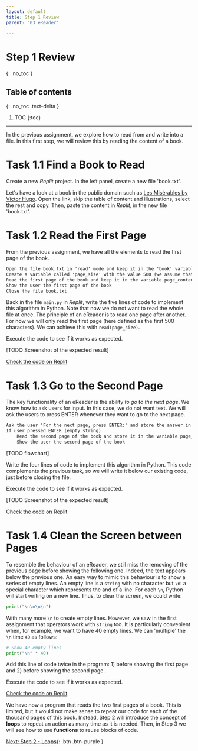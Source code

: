 ```yaml
---
layout: default
title: Step 1 Review
parent: "03 eReader"

---
```


# Step 1 Review
{: .no_toc }

## Table of contents
{: .no_toc .text-delta }

1. TOC
{:toc}

---

In the previous assignment, we explore how to read from and write into a file. In this first step, we will review this by reading the content of a book.

# Task 1.1 Find a Book to Read

Create a new _Replit_ project. In the left panel, create a new file 'book.txt'.

Let's have a look at a book in the public domain such as [Les Misérables by Victor Hugo](http://www.gutenberg.org/files/135/135-0.txt). Open the link, skip the table of content and illustrations, select the rest and copy. Then, paste the content in _Replit_, in the new file 'book.txt'.

# Task 1.2 Read the First Page

From the previous assignment, we have all the elements to read the first page of the book.

```markdown
Open the file book.txt in 'read' mode and keep it in the 'book' variable
Create a variable called 'page_size' with the value 500 (we assume that a page is 500 characters)
Read the first page of the book and keep it in the variable page_content
Show the user the first page of the book
Close the file book.txt
```

Back in the file `main.py` in _Replit_, write the five lines of code to implement this algorithm in Python. Note that now we do not want to read the whole file at once. The principle of an eReader is to read one page after another. For now we will only read the first page (here defined as the first 500 characters). We can achieve this with `read(page_size)`.

Execute the code to see if it works as expected.

[TODO Screenshot of the expected result]

[Check the code on Replit](https://repl.it/@IO1075/03-ereader-step1-2)

# Task 1.3 Go to the Second Page

The key functionality of an eReader is the ability _to go to the next page_. We know how to ask users for input. In this case, we do not want text. We will ask the users to press ENTER whenever they want to go to the next page.

```markdown
Ask the user 'For the next page, press ENTER:' and store the answer in 'action'
If user pressed ENTER (empty string)
    Read the second page of the book and store it in the variable page_content
    Show the user the second page of the book
```

[TODO flowchart]

Write the four lines of code to implement this algorithm in Python. This code complements the previous task, so we will write it below our existing code, just before closing the file.

Execute the code to see if it works as expected.

[TODO Screenshot of the expected result]

[Check the code on Replit](https://repl.it/@IO1075/03-ereader-step1-3)

# Task 1.4 Clean the Screen between Pages

To resemble the behaviour of an eReader, we still miss the removing of the previous page before showing the following one. Indeed, the text appears below the previous one. An easy way to mimic this behaviour is to show a series of empty lines. An empty line is a `string` with no character but `\n`: a special character which represents the and of a line. For each `\n`, Python will start writing on a new line. Thus, to clear the screen, we could write:

```python
print("\n\n\n\n")
```

With many more `\n` to create empty lines. However, we saw in the first assignment that operators work with `string` too. It is particularly convenient when, for example, we want to have 40 empty lines. We can 'multiple' the `\n` time `40` as follows:

```python
# Show 40 empty lines
print("\n" * 40)
```

Add this line of code twice in the program: 1) before showing the first page and 2) before showing the second page.

Execute the code to see if it works as expected.

[Check the code on Replit](https://repl.it/@IO1075/03-ereader-step1-4)

We have now a program that reads the two first pages of a book. This is limited, but it would not make sense to repeat our code for each of the thousand pages of this book. Instead, Step 2 will introduce the concept of **loops** to repeat an action as many time as it is needed. Then, in Step 3 we will see how to use **functions** to reuse blocks of code.

[Next: Step 2 - Loops]({{site.baseurl}}/assignments/03-ereader/step2){: .btn .btn-purple }